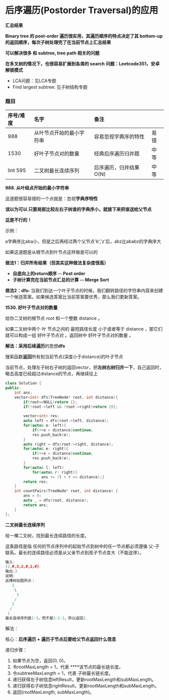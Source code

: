 # 后序遍历\(Postorder Traversal\)的应用

**汇总结果**

**Binary tree 的 post-order 遍历很实用，其遍历顺序的特点决定了其 bottom-up 的返回顺序，每次子树处理完了在当前节点上汇总结果**

**可以解决很多 和 subtree, tree path 相关的问题**

**在多叉树的情况下，也很容易扩展到各类的 search 问题：Leetcode351，安卓解锁模式**

* LCA问题：见LCA专题
* Find largest subtree: 见子树结构专题

### 题目

| 序号/难度 | 名字 | 备注 |  |
| :--- | :--- | :--- | :--- |
| 988 | 从叶节点开始的最小字符串 | 容易忽视字典序的特性 | 易错 |
| 1530 | 好叶子节点对的数量 | 经典后序遍历归并题 | 中等 |
| lint 595 | 二叉树最长连续序列 | 后序遍历，归并结果O\(N\) | 中等 |

**988. 从叶结点开始的最小字符串**

这道题很容易错的一个点就是：忽视**字典序特性**

**误以为可以 只要局部比较左右子树谁的字典序小，就接下来把谁送给父节点**

**这是不行的！**

示例：

a字典序比aba小，但是之后再经过两个父节点'b','z'后，abz比ababz的字典序大

如果这道题是从根节点到叶节点这样做是可以的

**做法1：归并所有结果（但其实这种做法复杂度很高）**

* **自底向上的return顺序 -- Post order**
* **子树计算完在当前节点汇总的计算 -- Merge Sort**

**做法2：dfs:** 当我们到达一个叶子节点的时候，我们翻转路径的字符串内容来创建一个候选答案。如果候选答案比当前答案要优秀，那么我们更新答案。

**1530. 好叶子节点对的数量**

给你二叉树的根节点 root 和一个整数 distance 。

如果二叉树中两个 叶 节点之间的 最短路径长度 小于或者等于 distance ，那它们就可以构成一组 好叶子节点对 。返回树中 好叶子节点对的数量 。

**解法：**采用**后续遍历**的思想**dfs**

搜索函数**返回**所有到当前节点\(深度小于distance\)的叶子节点

当前节点，处理左子树右子树的返回vector，把**左树右树归并一下**，自己返回时，略去高度已经超过distance的节点，再继续往上

```cpp
class Solution {
public:
    int ans;
    vector<int> dfs(TreeNode* root, int distance){
        if(root==NULL)return {};
        if(!root->left && !root->right)return {0};
        
        vector<int> res;
        auto left = dfs(root->left, distance);
        for(auto& e: left){
            if(++e > distance)continue;
            res.push_back(e);
        }
        auto right = dfs(root->right, distance);
        for(auto& e: right){
            if(++e > distance)continue;
            res.push_back(e);
        }
        for(auto& l: left)
            for(auto& r: right){
                ans += (l + r <= distance);}
        return res; 
    }
    int countPairs(TreeNode* root, int distance) {
        ans = 0;
        auto _ = dfs(root, distance);
        return ans;
    }
};
```

**二叉树最长连续序列**

给一棵二叉树，找到最长连续路径的长度。

这条路径是指 任何的节点序列中的起始节点到树中的任一节点都必须遵循 父-子 联系。最长的连续路径必须是从父亲节点到孩子节点变大（​不能逆序​）。

```cpp
输入:
{2,#,3,2,#,1,#}
输出:2
说明:
这棵树如图所示：
   2
    \
     3
    / 
   2    
  / 
 1
最长连续序列是2-3，而不是3-2-1，所以返回2.
```

解法：

核心：**后序遍历 + 遍历子节点后要给父节点返回什么信息**

递归步骤：

1. 如果节点为空，返回​\(0, 0\)​。
2. 令​rootMaxLength = 1​，代表 ****该节点的最长链长度。
3. 令​subtreeMaxLength = 1​，代表 子树最长链长度。
4. 递归获得左子树信息leftResult，更新​rootMaxLength​和​subMaxLength​。
5. 递归获得右子树信息rightResult，更新​rootMaxLength​和​subMaxLength​。
6. 返回​\(rootMaxLength, subMaxLength\)​。

